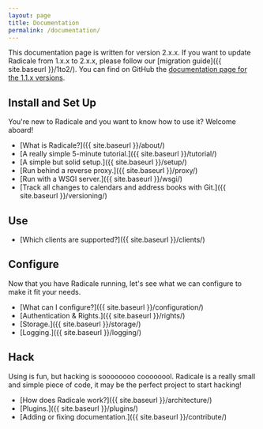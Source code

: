 ```yaml
---
layout: page
title: Documentation
permalink: /documentation/
---
```


This documentation page is written for version 2.x.x. If you want to update
Radicale from 1.x.x to 2.x.x, please follow
our [migration guide]({{ site.baseurl }}/1to2/). You can find on GitHub the
[documentation page for the 1.1.x versions](https://github.com/Kozea/Radicale/blob/website/pages/user_documentation.rst).

## Install and Set Up

You're new to Radicale and you want to know how to use it? Welcome aboard!

- [What is Radicale?]({{ site.baseurl }}/about/)
- [A really simple 5-minute tutorial.]({{ site.baseurl }}/tutorial/)
- [A simple but solid setup.]({{ site.baseurl }}/setup/)
- [Run behind a reverse proxy.]({{ site.baseurl }}/proxy/)
- [Run with a WSGI server.]({{ site.baseurl }}/wsgi/)
- [Track all changes to calendars and address books with Git.]({{ site.baseurl }}/versioning/)

## Use

- [Which clients are supported?]({{ site.baseurl }}/clients/)

## Configure

Now that you have Radicale running, let's see what we can configure to make it
fit your needs.

- [What can I configure?]({{ site.baseurl }}/configuration/)
- [Authentication & Rights.]({{ site.baseurl }}/rights/)
- [Storage.]({{ site.baseurl }}/storage/)
- [Logging.]({{ site.baseurl }}/logging/)

## Hack

Using is fun, but hacking is soooooooo coooooool. Radicale is a really small
and simple piece of code, it may be the perfect project to start hacking!

- [How does Radicale work?]({{ site.baseurl }}/architecture/)
- [Plugins.]({{ site.baseurl }}/plugins/)
- [Adding or fixing documentation.]({{ site.baseurl }}/contribute/)
